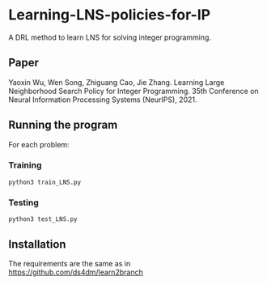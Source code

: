 # Learning-LNS-policies-for-IP

A DRL method to learn LNS for solving integer programming.

## Paper

Yaoxin Wu, Wen Song, Zhiguang Cao, Jie Zhang. Learning Large Neighborhood Search Policy for Integer Programming. 35th Conference on Neural Information Processing Systems (NeurIPS), 2021.

## Running the program

For each problem:

### Training
```
python3 train_LNS.py
```
### Testing
```
python3 test_LNS.py
```
## Installation

The requirements are the same as in https://github.com/ds4dm/learn2branch

